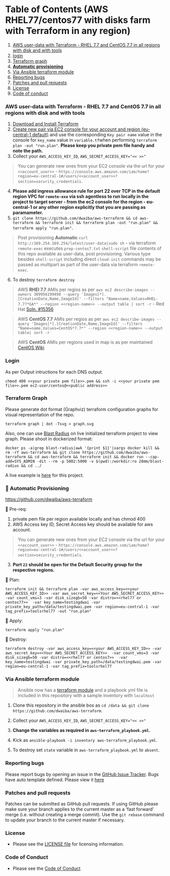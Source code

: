 Table of Contents (AWS RHEL77/centos77 with disks farm with Terraform in any region)
=================

1. [AWS user-data with Terraform - RHEL 7.7 and CentOS 7.7 in all regions with disk and with tools](#aws-user-data-with-terraform-rhel-7.7-and-centOS-7.7-in-all-regions-with-disk-and-with-tools)
2. [login](#login)
3. [Terraform graph](#terraform-graph)
4. **[Automatic provisioning](#high_brightness-automatic-provisioning)**
5.  [Via Ansible terraform module](#via-ansible-terraform-module)
6. [Reporting bugs](#reporting-bugs)
7. [Patches and pull requests](#patches-and-pull-requests)
8. [License](#license)
9. [Code of conduct](#code-of-conduct)

### AWS user-data with Terraform - RHEL 7.7 and CentOS 7.7 in all regions with disk and with tools

1. [Download and Install Terraform](https://www.terraform.io/downloads.html)
2. [Create new pair via EC2 console for your account and region (eu-central-1 default)](https://eu-central-1.console.aws.amazon.com/ec2/v2/home?region=eu-central-1#KeyPairs:sort=keyName) and use the corresponding `Key pair name` value in the console for `key_name` value in `variable.tf`when performing `terraform plan -out "run.plan"`. **Please keep you private pem file handy and note the path.**
3. Collect your  `AWS_ACCESS_KEY_ID`, `AWS_SECRET_ACCESS_KEY="<< >>"`

> You can generate new ones from your EC2 console via the url for your `<<account_user>>` - `https://console.aws.amazon.com/iam/home?region=eu-central-1#/users/<<account_user>>?section=security_credentials`.

4. **Please add ingress allowance rule for port 22 over TCP in the default region VPC for `remote-exe` via ssh agentless to run locally in the project to target server - from the ec2 console for the region - eu-central-1 or any other region explicitly that you are passing as paramameter.**
5. `git clone https://github.com/dwaiba/aws-terraform && cd aws-terraform && terraform init && terraform plan -out "run.plan" && terraform apply "run.plan"`.

> Post provisioning **Automatic** `curl http://169.254.169.254/latest/user-data|sudo sh` - via terraform `remote-exec` executes `prep-centos7.txt` `shell-script` file contents of this repo available as user-data, post provisioning. Various type besides `shell-script` including direct `cloud-init` commands may be passed as multipart as part of the user-data via terraform `remote-exec`.
6. To destroy `terraform destroy`

> AWS **RHEl 7.7** AMIs per regios as per `aws ec2 describe-images --owners 309956199498 --query 'Images[*].[CreationDate,Name,ImageId]' --filters "Name=name,Values=RHEL-7.7?*GA*" --region <<region-name>> --output table | sort -r` - Red Hat [Soln. #15356](https://access.redhat.com/solutions/15356)

> AWS **CentOS 7.7** AMIs per regios as per `aws ec2 describe-images --query 'Images[*].[CreationDate,Name,ImageId]' --filters "Name=name,Values=CentOS*7.7*" --region <<region-name>> --output table| sort -r`


> AWS **CentOS** AMIs per regions used in map is as per maintained [CentOS Wiki](https://wiki.centos.org/Cloud/AWS#head-78d1e3a4e6ba5c5a3847750d88266916ffe69648)

### Login

As per Output intructions for each  DNS output. 

`chmod 400 <<your private pem file>>.pem && ssh -i <<your private pem file>>.pem ec2-user/centos@<<public address>>`


### Terraform Graph
Please generate dot format (Graphviz) terraform configuration graphs for visual representation of the repo.

`terraform graph | dot -Tsvg > graph.svg`

Also, one can use [Blast Radius](https://github.com/28mm/blast-radius) on live initialized terraform project to view graph.
Please shoot in dockerized format:

`docker ps -a|grep blast-radius|awk '{print $1}'|xargs docker kill && rm -rf aws-terraform && git clone https://github.com/dwaiba/aws-terraform && cd aws-terraform && terraform init && docker run --cap-add=SYS_ADMIN -dit --rm -p 5002:5000 -v $(pwd):/workdir:ro 28mm/blast-radius && cd ../`

 A live example is [here](http://buildservers.westeurope.cloudapp.azure.com:5002/) for this project. 

### :high_brightness: Automatic Provisioning

https://github.com/dwaiba/aws-terraform

:beginner: Pre-req: 

1. private pem file per region available locally and has chmod 400
2. AWS Access key ID, Secret Access key should be available for aws account.

> You can generate new ones from your EC2 console via the url for your `<<account_user>>` - `https://console.aws.amazon.com/iam/home?region=eu-central-1#/users/<<account_user>>?section=security_credentials`.
3. **Port `22` should be open for the Default Security group for the respective regions.**

:beginner: Plan:

`terraform init && terraform plan -var aws_access_key=<<your AWS_ACCESS_KEY_ID>> -var aws_secret_key=<<Your AWS_SECRET_ACCESS_KEY>>  -var count_vms=3 -var disk_sizegb=50 -var distro=<<rhel77 or centos77>>  -var key_name=testingdwai -var private_key_path=/data/testingdwai.pem -var region=eu-central-1 -var tag_prefix=toolsrhel77 -out "run.plan"`

:beginner: Apply:

`terraform apply "run.plan"`

:beginner: Destroy:

`terraform destroy -var aws_access_key=<<your AWS_ACCESS_KEY_ID>> -var aws_secret_key=<<Your AWS_SECRET_ACCESS_KEY>>  -var count_vms=3 -var disk_sizegb=50 -var distro=<<rhel77 or centos7>>  -var key_name=testingdwai -var private_key_path=/data/testingdwai.pem -var region=eu-central-1 -var tag_prefix=toolsrhel77`

### Via Ansible terraform module
> Ansible now has a [terraform module](https://docs.ansible.com/ansible/2.7/modules/terraform_module.html) and a playbook yml file is included in this repository with a sample inventory with `localhost`

1. Clone this repository in the ansible box as `cd /data && git clone https://github.com/dwaiba/aws-terraform`.

2. Collect your  `AWS_ACCESS_KEY_ID`, `AWS_SECRET_ACCESS_KEY="<< >>"`

3. **Change the variables as required in `aws-terraform_playbook.yml`.**

4. Kick as `ansible-playbook -i inventory aws-terraform_playbook.yml`.

5. To destroy set `state` variable in `aws-terraform_playbook.yml` to `absent`.

### Reporting bugs

Please report bugs  by opening an issue in the [GitHub Issue Tracker](https://github.com/dwaiba/aws-terraform/issues).
Bugs have auto template defined. Please view it [here](https://github.com/dwaiba/aws-terraform/blob/master/.github/ISSUE_TEMPLATE/bug_report.md)

### Patches and pull requests

Patches can be submitted as GitHub pull requests. If using GitHub please make sure your branch applies to the current master as a 'fast forward' merge (i.e. without creating a merge commit). Use the `git rebase` command to update your branch to the current master if necessary.

### License
  * Please see the [LICENSE file](https://github.com/dwaiba/aws-terraform/blob/master/LICENSE) for licensing information.

### Code of Conduct
  * Please see the [Code of Conduct](https://github.com/dwaiba/aws-terraform/blob/master/CODE_OF_CONDUCT.md)
